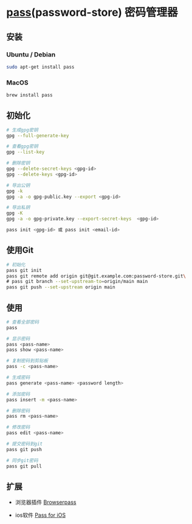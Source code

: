 #  [pass](https://www.passwordstore.org)(password-store) 密码管理器

## 安装


### Ubuntu / Debian

```bash
sudo apt-get install pass
```

### MacOS

```bash
brew install pass
```

## 初始化

```bash
# 生成gpg密钥
gpg --full-generate-key

# 查看gpg密钥
gpg --list-key

# 删除密钥
gpg --delete-secret-keys <gpg-id>
gpg --delete-keys <gpg-id>

# 导出公钥
gpg -k
gpg -a -o gpg-public.key --export <gpg-id>

# 导出私钥
gpg -K
gpg -a -o gpg-private.key --export-secret-keys  <gpg-id>

pass init <gpg-id> 或 pass init <email-id>
```

## 使用Git


```bash
# 初始化
pass git init
pass git remote add origin git@git.example.com:password-store.git\
# pass git branch --set-upstream-to=origin/main main
pass git push --set-upstream origin main
```

## 使用

```bash
# 查看全部密码
pass

# 显示密码
pass <pass-name>
pass show <pass-name>

# 复制密码到剪贴板
pass -c <pass-name>

# 生成密码
pass generate <pass-name> <password length>

# 添加密码
pass insert -m <pass-name>

# 删除密码
pass rm <pass-name>

# 修改密码
pass edit <pass-name>

# 提交密码到git
pass git push

# 同步git密码
pass git pull
```


## 扩展

- 浏览器插件 [Browserpass](https://chrome.google.com/webstore/detail/browserpass-ce/naepdomgkenhinolocfifgehidddafch)

- ios软件 [Pass for iOS](https://apps.apple.com/us/app/pass-password-store/id1205820573)
